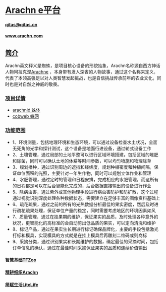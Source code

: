 ﻿# [Arachn e平台](https://github.com/arachn) 
####  qitas@qitas.cn 
####  www.arachn.com
## [简介](https://github.com/arachn/arachne/wiki) 

Arachn英文释义是蜘蛛，是项目核心设备的形貌抽象，Arachn名称源自西方神话人物阿拉克涅[Arachne](https://en.wikipedia.org/wiki/Arachne) ，本身带有发人深省的人物故事，通过这个名称来定义，代表了本领高强足以对人类智慧发起挑战，也是自信挑战传承前年的农业文化，同时也是对自然之神威的敬畏。


### [项目详情](https://github.com/orgs/arachn/projects/1)

- [arachnid 蛛体](https://github.com/arachn/arachnid) 
- [cobweb 蛛网](https://github.com/arachn/cobweb) 


### [功能范围](https://github.com/arachn/arachne/projects)

- 1、环境测量，包括地理环境和生态环境，可以通过设备检查水土状况，全面无死角的光学和探针测试，这个设备是地面行进设备，通过轮式设备工作
- 2、土壤管理，通过局部的土地平整可以进行区域环境搭建，包括区域的堆肥和除菌，同时可以确认土地的休耕等时间参数，可以均匀喷施和物理除草
- 3、规划播种，通过识别周边的遮挡和经纬度，规划种植密度和种植间隔，保证单位面积的光照，主要针对一年生作物，同时可以规划立体作业和管理
- 4、水肥管理，通过定时的管理和日程安排，完成相应的水肥管理，而这所有的日程都是可以在后台智能化完成的，后台数据直接输出的设备进行作业
- 5、除病虫害，通过紫外或其他物理手段进行病虫害防护和防扩散，这个过程通过视觉识别深度处理各种数据状态，需要建立在足够丰富的图像资料基础上
- 6、疏花疏果，通过之前的所有的光热数据分析最佳的果实密度，然后及时进行疏花疏果处理，保证单位产量的稳定，同时需要考虑地区的环境因素如风
- 7、质量管理，通过在挂果期的维护，保证果实的品质，及时处理各种意外的状况，更智能化的高标准的会自动剪出低品质的果实，可以定向清洗和维护
- 8、标记产品，通过在果实生长期进行标记确保品牌化，主要的手段包括激光打标和模具，实现模具的方式就是在挂上模具后再雕刻二维码或则商标
- 9、采摘分类，通过识别果实和长期维护的数据，确定最佳的采摘时间，包括订单信息的确认，通过在最佳时间采摘保证果实的品质和连续价值输出

####  [智慧基础TFZoo](https://github.com/tfzoo/repomap)
####  [精耕细织Arachn](https://github.com/arachn/arachne)
####  [简赋生活LiteLife](https://github.com/lite-life/manor)
